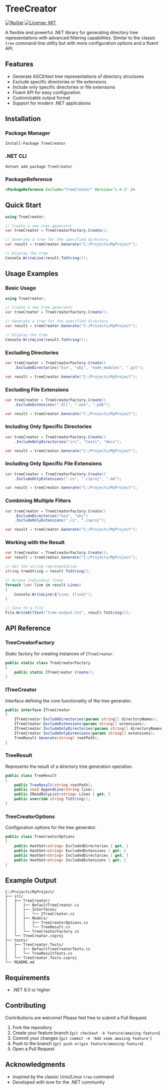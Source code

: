 ﻿# TreeCreator

[![NuGet](https://img.shields.io/nuget/v/TreeCreator.svg)](https://www.nuget.org/packages/TreeCreator/)
[![License: MIT](https://img.shields.io/badge/License-MIT-yellow.svg)](https://opensource.org/licenses/MIT)

A flexible and powerful .NET library for generating directory tree representations with advanced filtering capabilities. Similar to the classic `tree` command-line utility but with more configuration options and a fluent API.

## Features

- Generate ASCII/text tree representations of directory structures
- Exclude specific directories or file extensions
- Include only specific directories or file extensions
- Fluent API for easy configuration
- Customizable output format
- Support for modern .NET applications

## Installation

### Package Manager

```
Install-Package TreeCreator
```

### .NET CLI

```
dotnet add package TreeCreator
```

### PackageReference

```xml
<PackageReference Include="TreeCreator" Version="1.0.3" />
```

## Quick Start

```csharp
using TreeCreator;

// Create a new tree generator
var treeCreator = TreeCreatorFactory.Create();

// Generate a tree for the specified directory
var result = treeCreator.Generate("C:/Projects/MyProject");

// Display the tree
Console.WriteLine(result.ToString());
```

## Usage Examples

### Basic Usage

```csharp
using TreeCreator;

// Create a new tree generator
var treeCreator = TreeCreatorFactory.Create();

// Generate a tree for the specified directory
var result = treeCreator.Generate("C:/Projects/MyProject");

// Display the tree
Console.WriteLine(result.ToString());
```

### Excluding Directories

```csharp
var treeCreator = TreeCreatorFactory.Create()
    .ExcludeDirectories("bin", "obj", "node_modules", ".git");

var result = treeCreator.Generate("C:/Projects/MyProject");
```

### Excluding File Extensions

```csharp
var treeCreator = TreeCreatorFactory.Create()
    .ExcludeExtensions(".dll", ".exe", ".pdb");

var result = treeCreator.Generate("C:/Projects/MyProject");
```

### Including Only Specific Directories

```csharp
var treeCreator = TreeCreatorFactory.Create()
    .IncludeOnlyDirectories("src", "tests", "docs");

var result = treeCreator.Generate("C:/Projects/MyProject");
```

### Including Only Specific File Extensions

```csharp
var treeCreator = TreeCreatorFactory.Create()
    .IncludeOnlyExtensions(".cs", ".csproj", ".md");

var result = treeCreator.Generate("C:/Projects/MyProject");
```

### Combining Multiple Filters

```csharp
var treeCreator = TreeCreatorFactory.Create()
    .ExcludeDirectories("bin", "obj")
    .IncludeOnlyExtensions(".cs", ".csproj");

var result = treeCreator.Generate("C:/Projects/MyProject");
```

### Working with the Result

```csharp
var treeCreator = TreeCreatorFactory.Create();
var result = treeCreator.Generate("C:/Projects/MyProject");

// Get the string representation
string treeString = result.ToString();

// Access individual lines
foreach (var line in result.Lines)
{
    Console.WriteLine($"Line: {line}");
}

// Save to a file
File.WriteAllText("tree-output.txt", result.ToString());
```

## API Reference

### TreeCreatorFactory

Static factory for creating instances of `ITreeCreator`.

```csharp
public static class TreeCreatorFactory
{
    public static ITreeCreator Create();
}
```

### ITreeCreator

Interface defining the core functionality of the tree generator.

```csharp
public interface ITreeCreator
{
    ITreeCreator ExcludeDirectories(params string[] directoryNames);
    ITreeCreator ExcludeExtensions(params string[] extensions);
    ITreeCreator IncludeOnlyDirectories(params string[] directoryNames);
    ITreeCreator IncludeOnlyExtensions(params string[] extensions);
    TreeResult Generate(string? rootPath);
}
```

### TreeResult

Represents the result of a directory tree generation operation.

```csharp
public class TreeResult
{
    public TreeResult(string rootPath);
    public void AppendLine(string line);
    public IReadOnlyList<string> Lines { get; }
    public override string ToString();
}
```

### TreeCreatorOptions

Configuration options for the tree generator.

```csharp
public class TreeCreatorOptions
{
    public HashSet<string> ExcludedDirectories { get; }
    public HashSet<string> ExcludedExtensions { get; }
    public HashSet<string> IncludedDirectories { get; }
    public HashSet<string> IncludedExtensions { get; }
}
```

## Example Output

```
C:/Projects/MyProject/
├── src/
│   ├── TreeCreator/
│   │   ├── DefaultTreeCreator.cs
│   │   ├── Interfaces/
│   │   │   └── ITreeCreator.cs
│   │   ├── Models/
│   │   │   ├── TreeCreatorOptions.cs
│   │   │   └── TreeResult.cs
│   │   └── TreeCreatorFactory.cs
│   └── TreeCreator.csproj
├── tests/
│   ├── TreeCreator.Tests/
│   │   ├── DefaultTreeCreatorTests.cs
│   │   └── TreeResultTests.cs
│   └── TreeCreator.Tests.csproj
└── README.md
```

## Requirements

- .NET 8.0 or higher

## Contributing

Contributions are welcome! Please feel free to submit a Pull Request.

1. Fork the repository
2. Create your feature branch (`git checkout -b feature/amazing-feature`)
3. Commit your changes (`git commit -m 'Add some amazing feature'`)
4. Push to the branch (`git push origin feature/amazing-feature`)
5. Open a Pull Request

## Acknowledgments

- Inspired by the classic Unix/Linux `tree` command
- Developed with love for the .NET community
